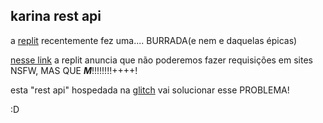 ## karina rest api

a [replit](replit.com) recentemente fez uma.... BURRADA(e nem e daquelas épicas)

[nesse link](https://blog.replit.com/family-friendly-dns) a replit anuncia que não poderemos fazer requisições em sites NSFW, MAS QUE ***M***!!!!!!!!++++!


esta "rest api" hospedada na [glitch](glitch.com) vai solucionar esse PROBLEMA!

:D